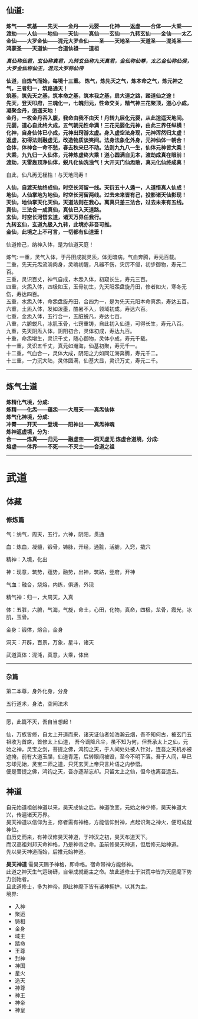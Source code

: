 ## 仙道:
**炼气——筑基——先天——金丹——元婴——化神——返虚——合体——大乘——渡劫——人仙——地仙——天仙——真仙——玄仙——九转玄仙——金仙——太乙金仙——大罗金仙——混元大罗金仙——圣——天地圣——天道圣——混沌圣——鸿蒙圣——天道仙——合道仙祖——道祖**


___真仙称仙君，玄仙称真君，九转玄仙称九天真君，金仙称仙尊，太乙金仙称仙侯，大罗金仙称仙王，混元大罗称仙帝___

**仙道，自炼气而始，每境十三重。
炼气，炼先天之气，炼本命之气，炼元神之气，三者归一，筑路通天！  
筑基，筑先天之基，筑本命之基，筑本我之基，启大道之路，踏道仙之途！  
先天，登天叩府，三魂化一，七魄归元，性命交关，精气神三花聚顶，道心小成，凝聚金丹，逍遥天地！  
金丹，一枚金丹吞入腹，我命由我不由天！丹转九层化元婴，从此逍遥天地间。  
元婴，道心自此终大成，五气朝元性命满！三花元婴化元神，由此三界任纵横！  
化神，自身仙体已小成，元神出窍游太虚。身入虚空法身现，元神浑然归太虚！  
返虚，初得法则融虚无，改造物质谈笑间。法身法象化外身，元神仙体一朝合！  
合体，体神合一命不愁，春去秋来已不动。法则九九八一生，仙体元神皆大乘！  
大乘，九九归一入仙体，元神炼虚终大乘！道心圆满自见本，渡劫成真在眼前！  
渡劫，天雷轰顶净仙体，蜕凡化仙洗浊气！大开天门仙炁散，真元化仙终成真！**

自此，仙凡再无桎梏！与天地同寿！

**人仙，自渡天劫终成仙，时空长河留一线。天衍五十人遁一，人道悟真人仙成！  
地仙，人仙掌地为地仙，时空长河留两线。过去未来皆有己，投影诸天仙影现！  
天仙，地仙掌天化天仙，天道法则在我心。离真只差三法合，过去未来有五线。  
真仙，三法合一成真仙，真仙已入天道路。  
玄仙，时空长河悟玄道，诸天万界任我行。  
九转玄仙，玄道九极入九转，此境亦非吾可推。  
金仙，此境之上不可言，一切都有仙道垂！**

仙道修己，纳神入体，是为仙道天庭！

炼气:
一重，灵气入体，于丹田成就灵炁，体无暗病，气血奔腾，寿元百载。  
二重，先天元炁流淌肉身，灵魂初醒，凡器不伤，灾厉不侵，初步御物，寿元二百。  
三重，灵识百丈，神气自成，木炁入体，初窥长生，寿元三百。  
四重，火炁入体，四极如玉，玉骨初生，先天阳炁盘旋丹田，修者如火，寒冬无伤，寿达四百。  
五重，水炁入体，命炁盘旋丹田，合四为一，是为先天元阳本命真炁，寿达五百。  
六重，土炁入体，发如泼墨，酷暑不入，领域初成，寿达六百。  
七重，金炁入体，五行合一，五脏蜕凡，寿达七百。  
八重，六腑蜕凡，冰肌玉骨，七窍重铸，自此初入仙道，可得长生，寿元八百。  
九重，先天阴炁入体，阴阳初合，灵体初成，寿达九百。  
十重，命炁增生，灵识千丈，随心御物，灵体小成，寿元千载。  
十一重，灵识五千丈，真元如瀚海，仙基初聚，寿元千一。  
十二重，气血合一，灵体大成，阴阳之力如同江海奔腾，寿元千二。  
十三重，一力沉大陆，灵体圆满，仙基大显，灵识万丈，寿元二千。  

---
## 炼气士道
**炼精化气境，分成:  
炼精——化炁——蕴炁——大周天——真炁仙体  
炼气化神境，分成:  
冲霄——开天——登境——阳神出——真炁神魂  
炼神返虚境，分为:  
合一——炼真——归元——融虚空——洞天虚无
炼虚合道境，分成:  
熔虚——体界——不死——不灭士——合道之祖**

---
# 武道

## 体藏

### 修炼篇

气：纳气，周天，五行，六神，阴阳，贯通

血：炼血，凝髓，锻骨，铸脉，开经，通脏，活腑，入窍，撬穴

精神：入境，化出

神：现意，筑势，蕴势，融势，出神，筑路，登府，开神

气血：融合，烧熔，内练，俱通，外现

精气神：归一，大周天，入真

体：五脏，六腑，气海，气旋，命土，心田，化物，真命，四极，龙骨，霞光，冰肌，玉骨。

金身：锻体，熔合，金身

洞天：开辟，百景，万象，星斗，诸天

武道真体：混沌，真意，大乘，体出

---

### 杂篇

第二本尊，身外化身，分身

五行道术，身法，空间法术






---
愿，此篇不灭，吾自当想起！

仙，万族皆修，自太上开道而来，诸天证仙者如浩瀚云烟，吾不知何古，被玄门五祖收为首席，首修太上仙道，
吾今谪降凡尘，虽不知为何，但吾承太上之仙，元始之神，灵宝之剑，菩提之佛，鸿钧之天，于人间处处被人针对，连吾之天机亦被遮掩，前有大道玉牒，仙道青莲，后转眼间被毁，至今不明下落。吾于人间，早已忘却元始，灵宝二师之道，只凭玄天上帝只言片语之内参悟。  
便是菩提之佛，鸿钧之天，吾亦逐渐忘却。只留太上之仙，但今也离吾远去。  

## 神道

自元始道祖创神道以来，昊天成仙之后。神道改变，元始之神少修，昊天神道大兴，传遍诸天万界。  
昊天神道以信仰为主，修者需有神格，方能信仰封神，点起识海之神火，便可成就神位。  
自历史而来，有神汉修昊天神道，于神汉之初，昊天布道天下。  
而汉高祖刘邦天命神格，乃是神帝之命。虽前修昊天神道，但后修元始神道。  
先以昊天神道而始，后推元始神道。  

**昊天神道**
需昊天赐予神格，即命格。宿命带神方能修神。  
此道之神天生气运磅礴，自带成就霸主之命。故此道修士于洪荒中皆为天庭麾下势力创始者。  
且此道修士，多为神帝。即此神麾下皆有诸神拥护，以其为主。  
境界:
  - 入神
  - 聚运
  - 铸相
  - 金身
  - 域主
  - 踏命
  - 王尊
  - 封神
  - 神国
  - 星火
  - 造天
  - 神尊
  - 神王
  - 神帝
  - 神皇